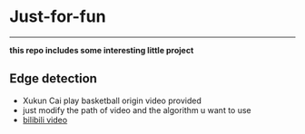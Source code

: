 # Just-for-fun
---

**this repo includes some interesting little project**

## Edge detection

* Xukun Cai play basketball origin video provided
* just modify the path of video and the algorithm u want to use
* [bilibili video](https://www.bilibili.com/video/BV1uP411n7h2)
